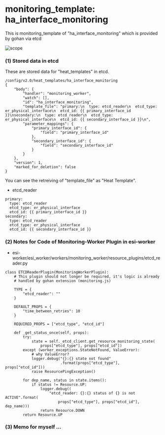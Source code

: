 # monitoring_template: ha_interface_monitoring
This is monitoring_template of "ha_interface_monitoring" which is provided by gohan via etcd

![scope](../images/esi_interface.003.png)

### (1) Stored data in etcd
These are stored data for "heat_templates" in etcd.
```
/config/v2.0/heat_templates/ha_interface_monitoring
{
    "body": {
        "handler": "monitoring_worker", 
        "watch": [], 
        "id": "ha_interface_monitoring", 
        "template_file": "primary:\n  type: etcd_reader\n  etcd_type: er_physical_interface\n  etcd_id: {{ primary_interface_id }}\nsecondary:\n  type: etcd_reader\n  etcd_type: er_physical_interface\n  etcd_id: {{ secondary_interface_id }}\n", 
        "parameter_mappings": {
            "primary_interface_id": {
                "field": "primary_interface_id"
            }, 
            "secondary_interface_id": {
                "field": "secondary_interface_id"
            }
        }
    }, 
    "version": 1, 
    "marked_for_deletion": false
}
```
You can see the retreiving of "template_file" as "Heat Template".

* etcd_reader

```
primary:
  type: etcd_reader
  etcd_type: er_physical_interface
  etcd_id: {{ primary_interface_id }}
secondary:
  type: etcd_reader
  etcd_type: er_physical_interface
  etcd_id: {{ secondary_interface_id }}
```

### (2) Notes for Code of Monitoring-Worker Plugin in esi-worker
* esi-worker/esi_worker/workers/monitoring_worker/resource_plugins/etcd_reader.py

```
class ETCDReaderPlugin(MonitoringWorkerPlugin):
    # This plugin should not longer be required, it's logic is already
    # handled by gohan extension (monitoring.js)

    TYPE = {
        "etcd_reader": ""
    }

    DEFAULT_PROPS = {
        "time_between_retries": 10
    }

    REQUIRED_PROPS = ["etcd_type", "etcd_id"]

    def _get_status_once(self, props):
        try:
            state = self._etcd_client.get_resource_monitoring_state(
                props["etcd_type"], props["etcd_id"])
        except (worker_exceptions.StateNotFound, ValueError):
            # why ValueError?
            logger.debug("{}:{} state not found"
                         .format(props["etcd_type"], props["etcd_id"]))
            raise ResourcePingException()

        for dep_name, status in state.items():
            if status != Resource.UP:
                logger.debug((
                    "etcd_reader: {}:{} status of {} is not ACTIVE".format(
                        props["etcd_type"], props["etcd_id"], dep_name)))
                return Resource.DOWN
        return Resource.UP
```

### (3) Memo for myself ...
